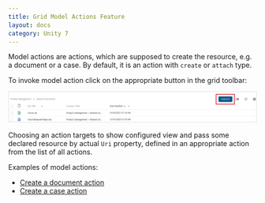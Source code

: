 ```yaml
---
title: Grid Model Actions Feature
layout: docs
category: Unity 7
---
```

Model actions are actions, which are supposed to create the resource, e.g. a document or a case. By default, it is an action with `create` or `attach` type.

To invoke model action click on the appropriate button in the grid toolbar: 

![react_model-action](model-actions/images/gridmodelaction_1.png) 

Choosing an action targets to show configured view and pass some declared resource by actual `Uri` property, defined in an appropriate action from the list of all actions.

Examples of model actions:

- [Create a document action](../../features/document-management/create-document.md)  
- [Create a case action](../../features/case-management/create-case.md)  
